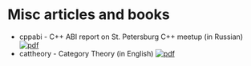 # Misc articles and books

- cppabi - C++ ABI report on St. Petersburg C++ meetup (in Russian) [![pdf](https://img.shields.io/badge/cppabi.pdf-orange.svg)](https://nbviewer.jupyter.org/github//ivanmurashko/articles/blob/master/cppabi/cppabi.pdf)
- cattheory - Category Theory (in English) [![pdf](https://img.shields.io/badge/cattheory.pdf-orange.svg)](https://nbviewer.jupyter.org/github/ivanmurashko/articles/blob/master/cattheory/cattheory.pdf)



